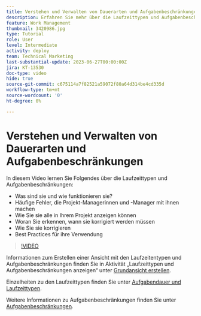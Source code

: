 ```yaml
---
title: Verstehen und Verwalten von Dauerarten und Aufgabenbeschränkungen
description: Erfahren Sie mehr über die Laufzeittypen und Aufgabenbeschränkungen und darüber, wie Sie diese in Ihren Projekten richtig einrichten können.
feature: Work Management
thumbnail: 3420986.jpg
type: Tutorial
role: User
level: Intermediate
activity: deploy
team: Technical Marketing
last-substantial-update: 2023-06-27T00:00:00Z
jira: KT-13530
doc-type: video
hide: true
source-git-commit: c675114a7f82521a59072f80a64d314be4cd335d
workflow-type: tm+mt
source-wordcount: '0'
ht-degree: 0%

---
```


# Verstehen und Verwalten von Dauerarten und Aufgabenbeschränkungen

In diesem Video lernen Sie Folgendes über die Laufzeittypen und Aufgabenbeschränkungen:

* Was sind sie und wie funktionieren sie?
* Häufige Fehler, die Projekt-Managerinnen und -Manager mit ihnen machen
* Wie Sie sie alle in Ihrem Projekt anzeigen können
* Woran Sie erkennen, wann sie korrigiert werden müssen
* Wie Sie sie korrigieren
* Best Practices für ihre Verwendung


>[!VIDEO](https://video.tv.adobe.com/v/3420986/?quality=12&learn=on)


Informationen zum Erstellen einer Ansicht mit den Laufzeitentypen und Aufgabenbeschränkungen finden Sie in Aktivität „Laufzeittypen und Aufgabenbeschränkungen anzeigen“ unter [Grundansicht erstellen](https://experienceleague.adobe.com/docs/workfront-learn/tutorials-workfront/reporting/basic-reporting/create-a-basic-view.html?lang=de).

Einzelheiten zu den Laufzeittypen finden Sie unter [Aufgabendauer und Laufzeittypen](https://experienceleague.adobe.com/docs/workfront/using/manage-work/tasks/task-duration-and-duration-types/task-duration-duration-type.html?lang=de).

Weitere Informationen zu Aufgabenbeschränkungen finden Sie unter [Aufgabenbeschränkungen](https://experienceleague.adobe.com/docs/workfront/using/manage-work/tasks/task-constraints/task-constraints.html?lang=de).
